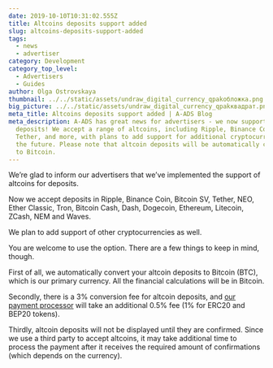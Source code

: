 ```yaml
---
date: 2019-10-10T10:31:02.555Z
title: Altcoins deposits support added
slug: altcoins-deposits-support-added
tags:
  - news
  - advertiser
category: Development
category_top_level:
  - Advertisers
  - Guides
author: Olga Ostrovskaya
thumbnail: ../../static/assets/undraw_digital_currency_qpakобложка.png
big_picture: ../../static/assets/undraw_digital_currency_qpakквадрат.png
meta_title: Altcoins deposits support added | A-ADS Blog
meta_description: A-ADS has great news for advertisers - we now support altcoin
  deposits! We accept a range of altcoins, including Ripple, Binance Coin,
  Tether, and more, with plans to add support for additional cryptocurrencies in
  the future. Please note that altcoin deposits will be automatically converted
  to Bitcoin.
---
```

We’re glad to inform our advertisers that we’ve implemented the support of altcoins for deposits. 



Now we accept deposits in Ripple, Binance Coin, Bitcoin SV, Tether, NEO, Ether Classic, Tron, Bitcoin Cash, Dash, Dogecoin, Ethereum, Litecoin, ZCash, NEM and Waves.



We plan to add support of other cryptocurrencies as well.



You are welcome to use the option. There are a few things to keep in mind, though.



First of all, we automatically convert your altcoin deposits to Bitcoin (BTC), which is our primary currency. All the financial calculations will be in Bitcoin.



Secondly, there is a 3% conversion fee for altcoin deposits, and [our payment processor](https://www.coinpayments.net/) will take an additional 0.5% fee (1% for ERC20 and BEP20 tokens).



Thirdly, altcoin deposits will not be displayed until they are confirmed. Since we use a third party to accept altcoins, it may take additional time to process the payment after it receives the required amount of confirmations (which depends on the currency).
